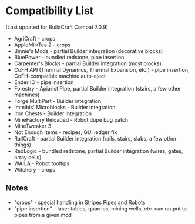 # Compatibility List

(Last updated for BuildCraft Compat 7.0.9)

* AgriCraft - crops
* AppleMilkTea 2 - crops
* Binnie's Mods - partial Builder integration (decorative blocks)
* BluePower - bundled redstone, pipe insertion
* Carpenter's Blocks - partial Builder integration (most blocks)
* CoFH API (Thermal Dynamics, Thermal Expansion, etc.) - pipe insertion, CoFH-compatible machine auto-eject
* Ender IO - pipe insertion
* Forestry - Apiarist Pipe, partial Builder integration (stairs, a few other machines)
* Forge MultiPart - Builder integration
* Immibis' Microblocks - Builder integration
* Iron Chests - Builder integration
* MineFactory Reloaded - Robot dupe bug patch
* MineTweaker 3
* Not Enough Items - recipes, GUI ledger fix
* RailCraft - partial Builder integration (rails, stairs, slabs, a few other things)
* RedLogic - bundled redstone, partial Builder integration (wires, gates, array cells)
* WAILA - Robot tooltips
* Witchery - crops

## Notes

* "crops" - special handling in Stripes Pipes and Robots
* "pipe insertion" - laser tables, quarries, mining wells, etc. can output to pipes from a given mod

